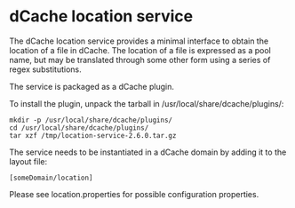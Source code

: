dCache location service
=======================

The dCache location service provides a minimal interface to obtain
the location of a file in dCache. The location of a file is expressed
as a pool name, but may be translated through some other form
using a series of regex substitutions.

The service is packaged as a dCache plugin.

To install the plugin, unpack the tarball in
/usr/local/share/dcache/plugins/:

    mkdir -p /usr/local/share/dcache/plugins/
    cd /usr/local/share/dcache/plugins/
    tar xzf /tmp/location-service-2.6.0.tar.gz

The service needs to be instantiated in a dCache domain by adding it
to the layout file:

    [someDomain/location]

Please see location.properties for possible configuration properties.
